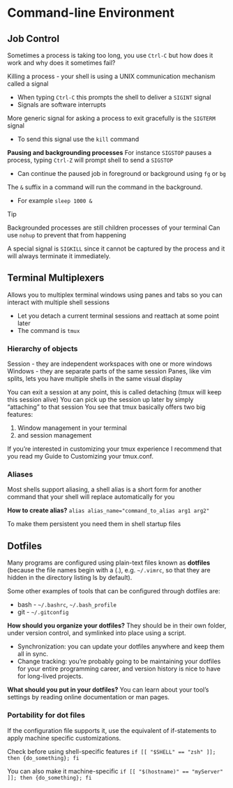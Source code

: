 
# Command-line Environment

## Job Control
Sometimes a process is taking too long, you use `Ctrl-C` but how does it work and why does it sometimes fail?

Killing a process - your shell is using a UNIX communication mechanism called a signal
- When typing `Ctrl-C` this prompts the shell to deliver a `SIGINT` signal
- Signals are software interrupts

More generic signal for asking a process to exit gracefully is the `SIGTERM` signal
- To send this signal use the `kill` command

**Pausing and backgrounding processes**
For instance `SIGSTOP` pauses a process, typing `Ctrl-Z` will prompt shell to send a `SIGSTOP`
- Can continue the paused job in foreground or background using `fg` or `bg`


The `&` suffix in a command will run the command in the background. 
- For example `sleep 1000 &`

> [!TIP]
> Backgrounded processes are still children processes of your terminal 
> Can use `nohup` to prevent that from happening
 
A special signal is `SIGKILL` since it cannot be captured by the process and it will always terminate it immediately.


## Terminal Multiplexers
Allows you to multiplex terminal windows using panes and tabs so you can interact with multiple shell sessions
- Let you detach a current terminal sessions and reattach at some point later
- The command is `tmux`

### Hierarchy of objects
Session - they are independent workspaces with one or more windows
Windows - they are separate parts of the same session
Panes, like vim splits, lets you have multiple shells in the same visual display

You can exit a session at any point, this is called detaching (tmux will keep this session alive)
You can pick up the session up later by simply “attaching” to that session
You see that tmux basically offers two big features:
1. Window management in your terminal
2. and session management


If you’re interested in customizing your tmux experience I recommend that you read my Guide to Customizing your tmux.conf.

### Aliases

Most shells support aliasing, a shell alias is a short form for another command that your shell will replace automatically for you

**How to create alias?**
`alias alias_name="command_to_alias arg1 arg2"`

To make them persistent you need them in shell startup files



## Dotfiles

Many programs are configured using plain-text files known as **dotfiles** (because the file names begin with a (.), e.g. `~/.vimrc`, so that they are hidden in the directory listing ls by default).

Some other examples of tools that can be configured through dotfiles are:
* bash - `~/.bashrc`, `~/.bash_profile`
* git - `~/.gitconfig`

**How should you organize your dotfiles?** They should be in their own folder, under version control, and symlinked into place using a script. 
* Synchronization: you can update your dotfiles anywhere and keep them all in sync.
* Change tracking: you’re probably going to be maintaining your dotfiles for your entire programming career, and version history is nice to have for long-lived projects.

**What should you put in your dotfiles?** You can learn about your tool’s settings by reading online documentation or man pages. 

### Portability for dot files
If the configuration file supports it, use the equivalent of if-statements to apply machine specific customizations.

Check before using shell-specific features
`if [[ "$SHELL" == "zsh" ]]; then {do_something}; fi`

You can also make it machine-specific
`if [[ "$(hostname)" == "myServer" ]]; then {do_something}; fi`

